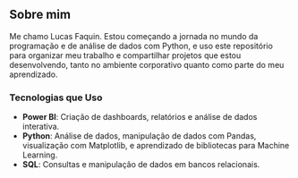 

## Sobre mim
Me chamo Lucas Faquin. Estou começando a jornada no mundo da programação e de análise de dados com Python, e uso este repositório para organizar meu trabalho e compartilhar projetos que estou desenvolvendo, tanto no ambiente corporativo quanto como parte do meu aprendizado.

### Tecnologias que Uso

- **Power BI**: Criação de dashboards, relatórios e análise de dados interativa.
- **Python**: Análise de dados, manipulação de dados com Pandas, visualização com Matplotlib, e aprendizado de bibliotecas para Machine Learning.
- **SQL**: Consultas e manipulação de dados em bancos relacionais.
